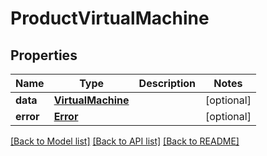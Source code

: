 # ProductVirtualMachine

## Properties
Name | Type | Description | Notes
------------ | ------------- | ------------- | -------------
**data** | [**VirtualMachine**](VirtualMachine.md) |  | [optional] 
**error** | [**Error**](Error.md) |  | [optional] 

[[Back to Model list]](../README.md#documentation-for-models) [[Back to API list]](../README.md#documentation-for-api-endpoints) [[Back to README]](../README.md)


